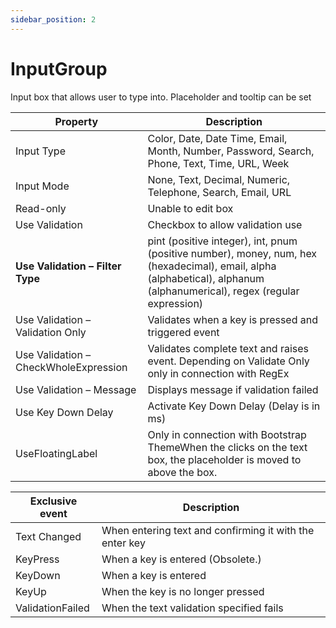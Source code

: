 ```yaml
---
sidebar_position: 2
---
```

# InputGroup

Input box that allows user to type into. Placeholder and tooltip can be set

| **Property** | **Description** |
| --- | --- |
| Input Type | Color, Date, Date Time, Email, Month, Number, Password, Search, Phone, Text, Time, URL, Week |
| Input Mode | None, Text, Decimal, Numeric, Telephone, Search, Email, URL |
| Read-only | Unable to edit box |
| Use Validation | Checkbox to allow validation use |
| **Use Validation – Filter Type** | pint (positive integer), int, pnum (positive number), money, num, hex (hexadecimal), email, alpha (alphabetical), alphanum (alphanumerical), regex (regular expression) |
| Use Validation – Validation Only | Validates when a key is pressed and triggered event |
| Use Validation – CheckWholeExpression | Validates complete text and raises event. Depending on Validate Only only in connection with RegEx |
| Use Validation – Message | Displays message if validation failed |
| Use Key Down Delay | Activate Key Down Delay (Delay is in ms) |
| UseFloatingLabel | Only in connection with Bootstrap ThemeWhen the clicks on the text box, the placeholder is moved to above the box. |

| Exclusive event | Description |
| --- | --- |
| Text Changed | When entering text and confirming it with the enter key |
| KeyPress | When a key is entered (Obsolete.) |
| KeyDown | When a key is entered |
| KeyUp | When the key is no longer pressed |
| ValidationFailed | When the text validation specified fails |
